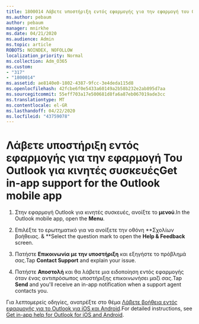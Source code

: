 ```yaml
---
title: 1800014 Λάβετε υποστήριξη εντός εφαρμογής για την εφαρμογή του Outlook για κινητές συσκευές
ms.author: pebaum
author: pebaum
manager: mnirkhe
ms.date: 04/21/2020
ms.audience: Admin
ms.topic: article
ROBOTS: NOINDEX, NOFOLLOW
localization_priority: Normal
ms.collection: Adm_O365
ms.custom:
- "317"
- "1800014"
ms.assetid: ae8140e0-1802-4387-9fcc-3e4deda115d8
ms.openlocfilehash: 42fcbe6f0e5433a60149a2b58b232e2ab895d7aa
ms.sourcegitcommit: 55eff703a17e500681d8fa6a87eb067019ade3cc
ms.translationtype: MT
ms.contentlocale: el-GR
ms.lasthandoff: 04/22/2020
ms.locfileid: "43759078"
---
```

# <a name="get-in-app-support-for-the-outlook-mobile-app"></a><span data-ttu-id="3486c-102">Λάβετε υποστήριξη εντός εφαρμογής για την εφαρμογή Του Outlook για κινητές συσκευές</span><span class="sxs-lookup"><span data-stu-id="3486c-102">Get in-app support for the Outlook mobile app</span></span>

1. <span data-ttu-id="3486c-103">Στην εφαρμογή Outlook για κινητές συσκευές, ανοίξτε το **μενού**.</span><span class="sxs-lookup"><span data-stu-id="3486c-103">In the Outlook mobile app, open the **Menu**.</span></span>

2. <span data-ttu-id="3486c-104">Επιλέξτε το ερωτηματικό για να ανοίξετε την οθόνη \*\*Σχολίων βοήθειας. &amp; \*\*</span><span class="sxs-lookup"><span data-stu-id="3486c-104">Select the question mark to open the **Help &amp; Feedback** screen.</span></span>

3. <span data-ttu-id="3486c-105">Πατήστε **Επικοινωνία με την υποστήριξη** και εξηγήστε το πρόβλημά σας.</span><span class="sxs-lookup"><span data-stu-id="3486c-105">Tap **Contact Support** and explain your issue.</span></span>

4. <span data-ttu-id="3486c-106">Πατήστε **Αποστολή** και θα λάβετε μια ειδοποίηση εντός εφαρμογής όταν ένας αντιπρόσωπος υποστήριξης επικοινωνήσει μαζί σας.</span><span class="sxs-lookup"><span data-stu-id="3486c-106">Tap **Send** and you'll receive an in-app notification when a support agent contacts you.</span></span>

<span data-ttu-id="3486c-107">Για λεπτομερείς οδηγίες, ανατρέξτε στο θέμα [Λάβετε βοήθεια εντός εφαρμογής για το Outlook για iOS και Android](https://support.office.com/article/218a22d1-9fa5-4889-b689-de1c63493243.aspx#ID0EAABAAA=Contact_Support).</span><span class="sxs-lookup"><span data-stu-id="3486c-107">For detailed instructions, see [Get in-app help for Outlook for iOS and Android](https://support.office.com/article/218a22d1-9fa5-4889-b689-de1c63493243.aspx#ID0EAABAAA=Contact_Support).</span></span>
